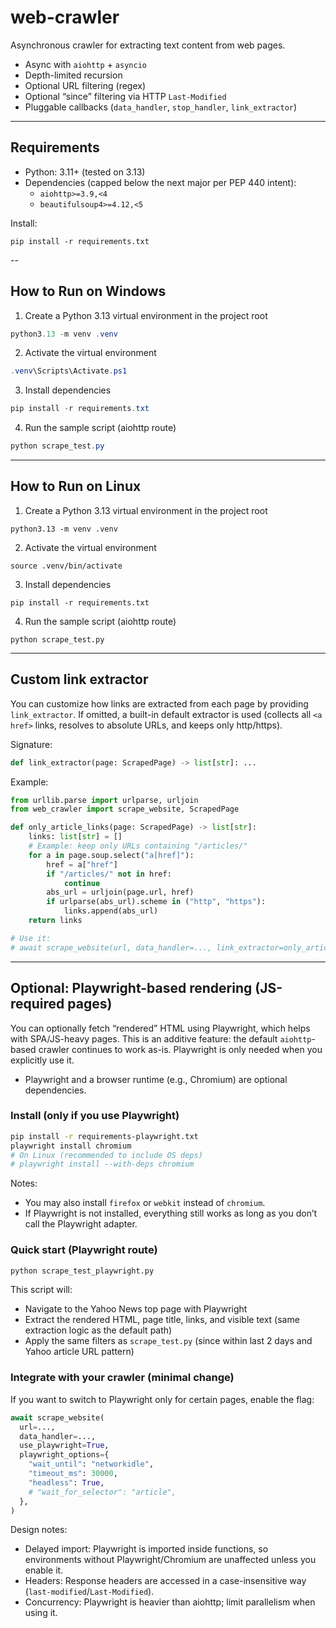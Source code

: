 # web-crawler
Asynchronous crawler for extracting text content from web pages.

- Async with `aiohttp` + `asyncio`
- Depth-limited recursion
- Optional URL filtering (regex)
- Optional “since” filtering via HTTP `Last-Modified`
- Pluggable callbacks (`data_handler`, `stop_handler`, `link_extractor`)

---

## Requirements

- Python: 3.11+ (tested on 3.13)
- Dependencies (capped below the next major per PEP 440 intent):
  - `aiohttp>=3.9,<4`
  - `beautifulsoup4>=4.12,<5`

Install:
```shell
pip install -r requirements.txt
```

--

## How to Run on Windows

1) Create a Python 3.13 virtual environment in the project root
```powershell
python3.13 -m venv .venv
```

2) Activate the virtual environment
```powershell
.venv\Scripts\Activate.ps1
```

3) Install dependencies
```powershell
pip install -r requirements.txt
```

4) Run the sample script (aiohttp route)
```powershell
python scrape_test.py
```

---

## How to Run on Linux

1) Create a Python 3.13 virtual environment in the project root
```shell
python3.13 -m venv .venv
```

2) Activate the virtual environment
```shell
source .venv/bin/activate
```

3) Install dependencies
```shell
pip install -r requirements.txt
```

4) Run the sample script (aiohttp route)
```shell
python scrape_test.py
```

---

## Custom link extractor

You can customize how links are extracted from each page by providing `link_extractor`.
If omitted, a built-in default extractor is used (collects all `<a href>` links, resolves to absolute URLs, and keeps only http/https).

Signature:
```python
def link_extractor(page: ScrapedPage) -> list[str]: ...
```

Example:

```python
from urllib.parse import urlparse, urljoin
from web_crawler import scrape_website, ScrapedPage

def only_article_links(page: ScrapedPage) -> list[str]:
    links: list[str] = []
    # Example: keep only URLs containing "/articles/"
    for a in page.soup.select("a[href]"):
        href = a["href"]
        if "/articles/" not in href:
            continue
        abs_url = urljoin(page.url, href)
        if urlparse(abs_url).scheme in ("http", "https"):
            links.append(abs_url)
    return links

# Use it:
# await scrape_website(url, data_handler=..., link_extractor=only_article_links)
```

---

## Optional: Playwright-based rendering (JS-required pages)

You can optionally fetch “rendered” HTML using Playwright, which helps with SPA/JS-heavy pages. This is an additive feature: the default `aiohttp`-based crawler continues to work as-is. Playwright is only needed when you explicitly use it.

- Playwright and a browser runtime (e.g., Chromium) are optional dependencies.

### Install (only if you use Playwright)

```bash
pip install -r requirements-playwright.txt
playwright install chromium
# On Linux (recommended to include OS deps)
# playwright install --with-deps chromium
```

Notes:
- You may also install `firefox` or `webkit` instead of `chromium`.
- If Playwright is not installed, everything still works as long as you don’t call the Playwright adapter.

### Quick start (Playwright route)

```bash
python scrape_test_playwright.py
```

This script will:
- Navigate to the Yahoo News top page with Playwright
- Extract the rendered HTML, page title, links, and visible text (same extraction logic as the default path)
- Apply the same filters as `scrape_test.py` (since within last 2 days and Yahoo article URL pattern)

### Integrate with your crawler (minimal change)

If you want to switch to Playwright only for certain pages, enable the flag:

```python
await scrape_website(
  url=...,
  data_handler=...,
  use_playwright=True,
  playwright_options={
    "wait_until": "networkidle",
    "timeout_ms": 30000,
    "headless": True,
    # "wait_for_selector": "article",
  },
)
```

Design notes:
- Delayed import: Playwright is imported inside functions, so environments without Playwright/Chromium are unaffected unless you enable it.
- Headers: Response headers are accessed in a case-insensitive way (`last-modified`/`Last-Modified`).
- Concurrency: Playwright is heavier than aiohttp; limit parallelism when using it.